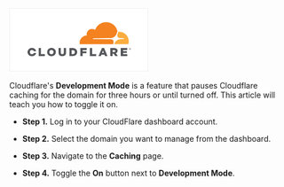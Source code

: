 <img src="/kb-images/cloudflare/cloudflare-logo.png" alt="CloudFlare Logo" width="250"/>

Cloudflare's **Development Mode** is a feature that pauses Cloudflare caching for the domain for three hours or until turned off. This article will teach you how to toggle it on.

* **Step 1.** Log in to your CloudFlare dashboard account.

* **Step 2.** Select the domain you want to manage from the dashboard.

* **Step 3.** Navigate to the **Caching** page.
    
* **Step 4.** Toggle the **On** button next to **Development Mode**.
